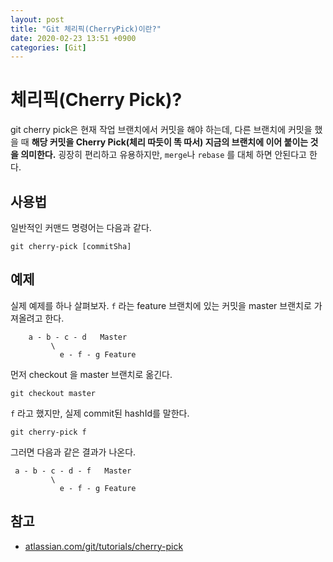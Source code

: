```yaml
---
layout: post
title: "Git 체리픽(CherryPick)이란?"
date: 2020-02-23 13:51 +0900
categories: [Git]
---
```

# 체리픽(Cherry Pick)?
git cherry pick은 현재 작업 브랜치에서 커밋을 해야 하는데, 다른 브랜치에 커밋을 했을 때 **해당 커밋을 Cherry Pick(체리 따듯이 똑 따서) 지금의 브랜치에 이어 붙이는 것을 의미한다.** 굉장히 편리하고 유용하지만, `merge`나 `rebase` 를 대체 하면 안된다고 한다.

## 사용법
일반적인 커맨드 명령어는 다음과 같다. 
```shell
git cherry-pick [commitSha]
```

## 예제
실제 예제를 하나 살펴보자. `f` 라는 feature 브랜치에 있는 커밋을 master 브랜치로 가져올려고 한다.

```shell
    a - b - c - d   Master
         \
           e - f - g Feature
```

먼저 checkout 을 master 브랜치로 옮긴다.
```shell
git checkout master
```

`f` 라고 했지만, 실제 commit된 hashId를 말한다. 
```shell
git cherry-pick f
```

그러면 다음과 같은 결과가 나온다.
```shell
 a - b - c - d - f   Master
         \
           e - f - g Feature
```

## 참고
- [atlassian.com/git/tutorials/cherry-pick](atlassian.com/git/tutorials/cherry-pick)